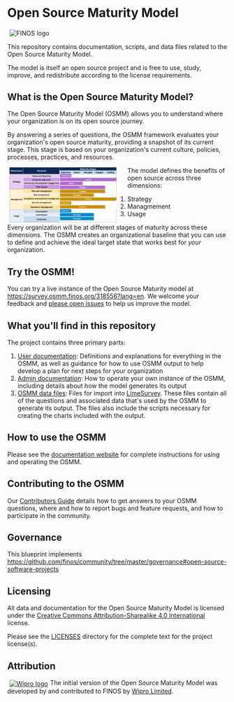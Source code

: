 <!--
SPDX-FileCopyrightText: 2021 Wipro, Ltd.

SPDX-License-Identifier: CC-BY-SA-4.0
 -->
# Open Source Maturity Model

<img src="./docs/img/finos-logotype.png" alt="FINOS logo" width="250px" hspace="5" style="vertical-align: middle;" />

This repository contains documentation, scripts, and data files related to the Open Source Maturity Model. 

The model is itself an open source project and is free to use, study, improve, and redistribute according to the license requirements.

## What is the Open Source Maturity Model?

The Open Source Maturity Model (OSMM) allows you to understand where your organization is on its open source journey.

By answering a series of questions, the OSMM framework evaluates your organization's open source maturity, providing a snapshot of its current stage. This stage is based on your organization's current culture, policies, processes, practices, and resources.

<img src="./docs/img/dimensions-elements-stages.png" alt="A grid summarizing the Dimension, Elements, and Stages of the OSMM" width="250px" style="vertical-align: middle;float:left; margin-right:25px;" />

The model defines the benefits of open source across three dimensions:

1. Strategy
2. Managmement
3. Usage

Every organization will be at different stages of maturity across these dimensions. The OSMM creates an organizational baseline that you can use to define and achieve the ideal target state that works best for _your_ organization.

## Try the OSMM!
You can try a live instance of the Open Source Maturity model at https://survey.osmm.finos.org/318556?lang=en. We welcome your feedback and [please open issues](https://github.com/finos-labs/osmm) to help us improve the model. 

## What you'll find in this repository

The project contains three primary parts:

1. [User documentation](./docs/user/): Definitions and explanations for everything in the OSMM, as well as guidance for how to use OSMM output to help develop a plan for next steps for your organization
1. [Admin documentation](./docs/admin/): How to operate your own instance of the OSMM, including details about how the model generates its output
1. [OSMM data files](./data): Files for import into [LimeSurvey](http://limesurvey.org). These files contain all of the questions and associated data that's used by the OSMM to generate its output. The files also include the scripts necessary for creating the charts included with the output.

## How to use the OSMM

Please see the [documentation website](https://finos.github.org/osmm) for complete instructions for using and operating the OSMM.

## Contributing to the OSMM

Our [Contributors Guide](./CONTRIBUTING.md) details how to get answers to your OSMM questions, where and how to report bugs and feature requests, and how to participate in the community.

## Governance
This blueprint implements https://github.com/finos/community/tree/master/governance#open-source-software-projects

## Licensing

All data and documentation for the Open Source Maturity Model is licensed under the [Creative Commons Attribution-Sharealike 4.0 International](./LICENSES/CC-BY-SA-4.0.txt) license.

Please see the [LICENSES](./LICENSES/) directory for the complete text for the project license(s).

## Attribution

<a href="https://www.wipro.com/open-source/"><img src="./docs/img/wipro-logo.png" alt="Wipro logo" width="88px" hspace="5" style="vertical-align: middle;" /></a>The initial version of the Open Source Maturity Model was developed by and contributed to FINOS by [Wipro Limited](https://www.wipro.com/open-source/).
